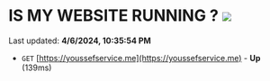 # IS MY WEBSITE RUNNING ? [![](https://img.shields.io/static/v1?label=Sponsor&message=%E2%9D%A4&logo=GitHub&color=%23fe8e86)](https://github.com/sponsors/<username>)

Last updated: **4/6/2024, 10:35:54 PM**

- `GET` [https://youssefservice.me](https://youssefservice.me) - **Up** (139ms)
